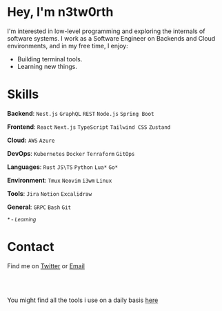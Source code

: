 # Hey, I'm n3tw0rth

I'm interested in low-level programming and exploring the internals of software systems.
I work as a Software Engineer on Backends and Cloud environments, and in my free time, I enjoy:

- Building terminal tools.
- Learning new things.

# Skills

**Backend**:  `Nest.js` `GraphQL` `REST` `Node.js` `Spring Boot`

**Frontend**: `React` `Next.js` `TypeScript` `Tailwind CSS` `Zustand`

**Cloud:** `AWS` `Azure`

**DevOps**: `Kubernetes` `Docker` `Terraform` `GitOps`

**Languages**: `Rust` `JS\TS` `Python` `Lua*` `Go*`

**Environment**: `Tmux` `Neovim` `i3wm` `Linux`

**Tools**: `Jira` `Notion` `Excalidraw`

**General**: `GRPC` `Bash` `Git`


<sub>*\* - Learning*</sub>


# Contact

Find me on [Twitter](https://www.x.com/0xbyt3z/) or [Email](mailto:waootkt3g@mozmail.com)

<br>
<br>

You might find all the tools i use on a daily basis [here](https://github.com/n3tw0rth/dotfiles/blob/master/readme.md)
